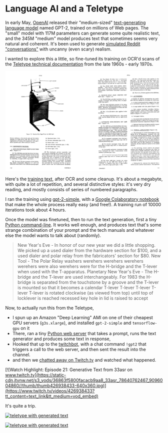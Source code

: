 # Language AI and a Teletype

In early May, [OpenAI](https://openai.com/) released their "medium-sized" [text-generating language model](https://openai.com/blog/better-language-models/) named GPT-2, trained on millions of Web pages.
The "small" model with 117M parameters can generate some quite realistic text, and the 345M "medium" model produces text that sometimes seems very natural and coherent.
It's been used to generate [simulated Reddit "conversations"](https://www.reddit.com/r/slatestarcodex/comments/bo26lv/simulated_culture_war_roundup_thread_using_gpt2/) with uncanny (even scary) realism.

I wanted to explore this a little, so fine-tuned its training on OCR'd scans of the [Teletype technical documentation](https://github.com/hughpyle/ASR33/tree/master/doc) from the late 1960s - early 1970s.

[![technical bulletin 273B](../pix/bulletin_273b.png)](https://archive.org/details/bitsavers_teletype2763_23812591/page/n11)

Here's the [training text](https://raw.githubusercontent.com/hughpyle/ASR33/master/gpt2/training.txt), after OCR and some cleanup.
It's about a megabyte, with quite a lot of repetition, and several distinctive styles: it's very dry reading, and mostly consists of
series of numbered paragraphs.

I ran the training using [gpt-2-simple](https://github.com/minimaxir/gpt-2-simple), with 
a [Google Colaboratory notebook](https://colab.research.google.com/drive/1VLG8e7YSEwypxU-noRNhsv5dW4NfTGce)
that make the whole process really easy (and free!).  A training run of 10000 iterations took about 4 hours.


Once the model was finetuned, then to run the text generation, first a tiny [Python command-line](https://github.com/hughpyle/ASR33/blob/master/gpt2/gen.py).
It works well enough, and produces text that's some strange combination of your prompt and the tech manuals and
whatever else the model wants to talk about (randomly).


> New Year's Eve - In honor of our new year we did a little shopping. We picked up a used dialer from the hardware section for $100, and a used dialer and polar relay from the fabricators' section for $80.
> New Tool - The Polar Relay washers werehers werehers werehers werehers were also werehers were for the H-bridge and the T-lever when used with the T-apparatus. 
> Planetary New Year's Eve - The H-bridge and the T-lever are used interchangeably. For 1983 the H-bridge is separated from the touchstone by a groove and the T-lever is mounted so that it becomes a calendar T-lever T-lever T-lever T-lever T-lever is rotated clockwise (as viewed from top) until top of locklever is reached recessed key hole in lid is raised to accept

Now, to actually run this from the Teletype,
* I spun up an Amazon "Deep Learning" AMI on one of their cheapest GPU servers (`g3s.xlarge`), and installed `gpt-2-simple` and `tensorflow-gpu` on it
* There, ran a tiny [Python web server](https://github.com/hughpyle/ASR33/blob/master/gpt2/web.py) that takes a prompt, runs the text generator and produces some text in response,
* Hooked that up to the [twitchbot](https://github.com/hughpyle/ASR33/blob/master/bin/twitchbot), with a chat command `!gpt2` that triggers a call to the web server, and then sent the result into the channel.
* and then we [chatted away on Twitch.tv](https://www.twitch.tv/videos/426617997) and watched what happened.


[![Watch Highlight: Episode 21: Generative Text from 33asr on www.twitch.tv](https://static-cdn.jtvnw.net/s3_vods/36863f5800facacb9aa8_33asr_78640762467_9096004860//thumb/thumb426938433-640x360.jpg)](https://www.twitch.tv/videos/426938433?tt_content=text_link&tt_medium=vod_embed)

It's quite a trip.

[![teletype with generated text](https://pbs.twimg.com/media/D64HeJIWkAIuiaq.jpg)](https://twitter.com/33asr/status/1129848776657723393)

[![teletype with generated text](https://pbs.twimg.com/media/D64QvkcWwAE2lDW.jpg)](https://twitter.com/33asr/status/1129858972419330049) 